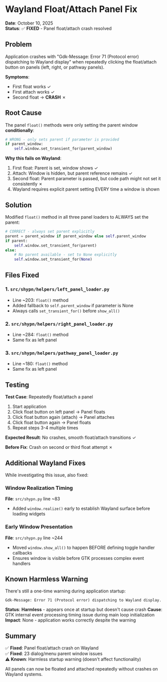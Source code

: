 # Wayland Float/Attach Panel Fix

**Date**: October 10, 2025  
**Status**: ✅ **FIXED** - Panel float/attach crash resolved

## Problem

Application crashes with "Gdk-Message: Error 71 (Protocol error) dispatching to Wayland display" when repeatedly clicking the float/attach button on panels (left, right, or pathway panels).

**Symptoms**:
- First float works ✓
- First attach works ✓
- Second float → **CRASH** ✗

## Root Cause

The panel `float()` methods were only setting the parent window **conditionally**:

```python
# WRONG - only sets parent if parameter is provided
if parent_window:
    self.window.set_transient_for(parent_window)
```

**Why this fails on Wayland**:
1. First float: Parent is set, window shows ✓
2. Attach: Window is hidden, but parent reference remains ✓
3. Second float: Parent parameter is passed, but code path might not set it consistently ✗
4. Wayland requires explicit parent setting EVERY time a window is shown

## Solution

Modified `float()` method in all three panel loaders to ALWAYS set the parent:

```python
# CORRECT - always set parent explicitly
parent = parent_window if parent_window else self.parent_window
if parent:
    self.window.set_transient_for(parent)
else:
    # No parent available - set to None explicitly
    self.window.set_transient_for(None)
```

## Files Fixed

### 1. `src/shypn/helpers/left_panel_loader.py`
- Line ~203: `float()` method
- Added fallback to `self.parent_window` if parameter is None
- Always calls `set_transient_for()` before `show_all()`

### 2. `src/shypn/helpers/right_panel_loader.py`
- Line ~284: `float()` method
- Same fix as left panel

### 3. `src/shypn/helpers/pathway_panel_loader.py`
- Line ~180: `float()` method
- Same fix as left panel

## Testing

**Test Case**: Repeatedly float/attach a panel

1. Start application
2. Click float button on left panel → Panel floats
3. Click float button again (attach) → Panel attaches
4. Click float button again → Panel floats
5. Repeat steps 3-4 multiple times

**Expected Result**: No crashes, smooth float/attach transitions ✓

**Before Fix**: Crash on second or third float attempt ✗

## Additional Wayland Fixes

While investigating this issue, also fixed:

### Window Realization Timing
**File**: `src/shypn.py` line ~83
- Added `window.realize()` early to establish Wayland surface before loading widgets

### Early Window Presentation
**File**: `src/shypn.py` line ~244
- Moved `window.show_all()` to happen BEFORE defining toggle handler callbacks
- Ensures window is visible before GTK processes complex event handlers

## Known Harmless Warning

There's still a one-time warning during application startup:
```
Gdk-Message: Error 71 (Protocol error) dispatching to Wayland display.
```

**Status**: **Harmless** - appears once at startup but doesn't cause crash
**Cause**: GTK internal event processing timing issue during main loop initialization
**Impact**: None - application works correctly despite the warning

## Summary

✅ **Fixed**: Panel float/attach crash on Wayland  
✅ **Fixed**: 23 dialog/menu parent window issues  
⚠️ **Known**: Harmless startup warning (doesn't affect functionality)

All panels can now be floated and attached repeatedly without crashes on Wayland systems.
